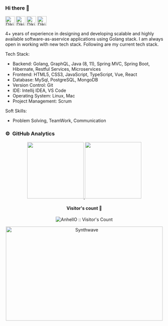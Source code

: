 ### Hi there 👋
[<img src='https://cdn.jsdelivr.net/npm/simple-icons@3.0.1/icons/linkedin.svg' alt="Diki Haryadi's LinkedIn" height='30'>](https://www.linkedin.com/in/dikiharyadi19/)  [<img src='https://cdn.jsdelivr.net/npm/simple-icons@3.0.1/icons/stackoverflow.svg' alt="Diki Haryadi's StackOverflow" height='30'>](https://stackoverflow.com/users/10749092) [<img src="https://cdn.jsdelivr.net/npm/simple-icons@3.0.1/icons/gmail.svg" height="30" alt="Diki Haryadi's Gmail">](mailto:diki.haryadi1902@gmail.com)  [<img src='https://cdn.jsdelivr.net/npm/simple-icons@3.0.1/icons/icloud.svg' alt="Diki Haryadi's Website" height='30'>](https://diki.haryadi.my.id/)

4+ years of experience in designing and developing scalable and highly available software­-​as­-​a­​service applications using Golang stack.  I am always open in working with new tech stack. Following are my current tech stack.

Tech Stack:

- Backend: Golang, GraphQL, Java (8, 11), Spring MVC, Spring Boot, Hibernate, Restful Services, Microservices
- Frontend: HTML5, CSS3, JavaScript, TypeScript, Vue, React
- Database: MySql, PostgreSQL, MongoDB
- Version Control: Git
- IDE: Intellij IDEA, VS Code
- Operating System: Linux, Mac
- Project Management: Scrum

Soft Skills:

- Problem Solving, TeamWork, Communication

### ⚙️ &nbsp;GitHub Analytics

<p align="center">
<a href="https://github.com/dikiharyadi19">
  <img height="180em" src="https://github-readme-stats-eight-theta.vercel.app/api?username=dikiharyadi19&show_icons=true&theme=algolia&include_all_commits=true&count_private=true"/>
  <img height="180em" src="https://github-readme-stats.vercel.app/api/top-langs/?username=dikiharyadi19&layout=compact&langs_count=8&theme=algolia&hide=php,html"/>
</a>
</p>
<h4 align="center">Visitor's count 👀</h4>

<p align="center"><img src="https://profile-counter.glitch.me/%7dikiharyadi19%7D/count.svg" alt="AnhellO :: Visitor's Count" /></p>

<p align="center"><img src="https://thumbs.gfycat.com/GoodnaturedFondGaur-size_restricted.gif" alt="Synthwave" height="300" width="500"></p>
